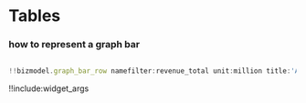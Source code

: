 # Tables



### how to represent a graph bar

```js

!!bizmodel.graph_bar_row namefilter:revenue_total unit:million title:'A Title' title_sub:'Sub'

```


!!include:widget_args